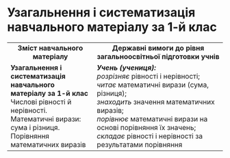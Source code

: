 # Узагальнення і систематизація навчального матеріалу за 1-й клас
<table>
  <tr>
    <td width="40%" align="center"><b>Зміст навчального матеріалу<b></td>
    <td width="60%" align="center"><b>Державні вимоги до рівня загальноосвітньої підготовки учнів</b></td>
  </tr>
  <tr>
    <td width="40%" style="vertical-align:top !important;"><b>Узагальнення і систематизація навчального матеріалу за
1-й клас</b><br>
Числові рівності й нерівності.<br>
Математичні вирази: сума і різниця.<br>
Порівняння математичних виразів<br></td>
    <td width="60%" style="vertical-align:top !important;"><i><b>Учень (учениця):</b></i><br>
<i>розрізняє</i> рівності і нерівності;<br>
<i>читає</i> математичні вирази (сума, різниця);<br>
<i>знаходить</i> значення математичних виразів;<br>
<i>порівнює</i> математичні вирази на основі порівняння їх значень;<br>
<i>складає</i> рівності і нерівності за результатами порівняння<br></td>
  </tr>
</table>
